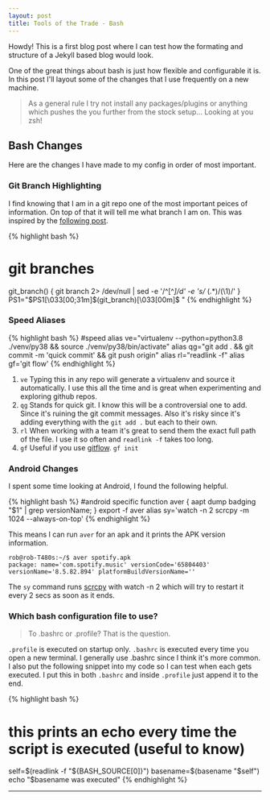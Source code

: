```yaml
---
layout: post
title: Tools of the Trade - Bash
---
```



<div class="message">
  Howdy! This is a first blog post where I can test how the formating and structure of a Jekyll based blog would look.
</div>

One of the great things about bash is just how flexible and configurable it is. In this post I'll layout some of the changes that I use frequently on a new machine.

> As a general rule I try not install any packages/plugins or anything which pushes the you further from the stock setup... Looking at you zsh!




## Bash Changes

Here are the changes I have made to my config in order of most important. 

### Git Branch Highlighting

I find knowing that I am in a git repo one of the most important peices of information. On top of that it will tell me what branch I am on. This was inspired by the [following post](https://www.shellhacks.com/show-git-branch-terminal-command-prompt).

{% highlight bash %}
# git branches
git_branch() {
  git branch 2> /dev/null | sed -e '/^[^*]/d' -e 's/* \(.*\)/(\1)/'
}
PS1="$PS1\[\033[00;31m\]\$(git_branch)\[\033[00m\]\$ "
{% endhighlight %}

### Speed Aliases

{% highlight bash %}
#speed
alias ve="virtualenv --python=python3.8 ./venv/py38 && source ./venv/py38/bin/activate"
alias qg="git add . && git commit -m 'quick commit' && git push origin"
alias rl="readlink -f"
alias gf='git flow'
{% endhighlight %}

1. `ve` Typing this in any repo will generate a virtualenv and source it automatically. I use this all the time and is great when experimenting and exploring github repos.
2. `qg` Stands for quick git. I know this will be a controversial one to add. Since it's ruining the git commit messages. Also it's risky since it's adding everything with the `git add .` but each to their own.
3. `rl` When working with a team it's great to send them the exact full path of the file. I use it so often and `readlink -f` takes too long.
4. `gf` Useful if you use [gitflow](http://danielkummer.github.io/git-flow-cheatsheet/). `gf init`

### Android Changes

I spent some time looking at Android, I found the following helpful.

{% highlight bash %}
#android specific
function aver { aapt dump badging "$1" | grep versionName; }
export -f aver
alias sy='watch -n 2 scrcpy -m 1024 --always-on-top'
{% endhighlight %}

This means I can run `aver` for an apk and it prints the APK version information.

```
rob@rob-T480s:~/$ aver spotify.apk 
package: name='com.spotify.music' versionCode='65804403' versionName='8.5.82.894' platformBuildVersionName=''
```
The `sy` command runs [scrcpy](https://github.com/Genymobile/scrcpy) with watch -n 2 which will try to restart it every 2 secs as soon as it ends.


### Which bash configuration file to use?

> To .bashrc or .profile? That is the question.

`.profile` is executed on startup only. `.bashrc` is executed every time you open a new terminal. I generally use .bashrc since I think it's more common. I also put the following snippet into my code so I can test when each gets executed. I put this in both `.bashrc` and inside `.profile` just append it to the end.

{% highlight bash %}
# this prints an echo every time the script is executed (useful to know)
self=$(readlink -f "${BASH_SOURCE[0]}")
basename=$(basename "$self")
echo "$basename was executed"
{% endhighlight %}
 

-----

